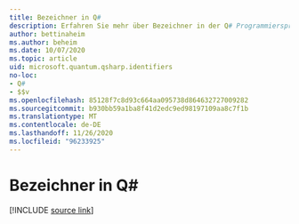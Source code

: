 ```yaml
---
title: Bezeichner in Q#
description: Erfahren Sie mehr über Bezeichner in der Q# Programmiersprache.
author: bettinaheim
ms.author: beheim
ms.date: 10/07/2020
ms.topic: article
uid: microsoft.quantum.qsharp.identifiers
no-loc:
- Q#
- $$v
ms.openlocfilehash: 85128f7c8d93c664aa095738d864632727009282
ms.sourcegitcommit: b930bb59a1ba8f41d2edc9ed98197109aa8c7f1b
ms.translationtype: MT
ms.contentlocale: de-DE
ms.lasthandoff: 11/26/2020
ms.locfileid: "96233925"
---
```

# <a name="identifiers-in-no-locq"></a>Bezeichner in Q#

[!INCLUDE [source link](~/includes/qsharp-language/Specifications/Language/3_Expressions/Identifiers.md)]

